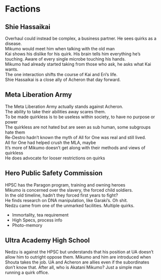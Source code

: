 # Factions
## Shie Hassaikai
Overhaul could instead be complex, a business partner. He sees quirks as a disease.  
Mikumo would meet him when talking with the old man  
Kai shows his dislike for his quirk. His brain tells him everything he’s touching. Aware of every single microbe touching his hands.  
Mikumo had already started taking from those who ask, he asks what Kai wants.  
The one interaction shifts the course of Kai and Eri’s life.  
Shie Hassaikai is a close ally of Acheron that day forward.  

## Meta Liberation Army
The Meta Liberation Army actually stands against Acheron.  
The ability to take their abilities away scares them.   
To be made quirkless is to be useless within society, to have no purpose or power  
The quirkless are not hated but are seen as sub human, some subgroups hate them  
Re-Destro hadn’t known the myth of All for One was real and still lived.   
All for One had helped crush the MLA, maybe  
It’s more of Mikumo doesn’t get along with their methods and views of quirkless  
He does advocate for looser restrictions on quirks  

## Hero Public Safety Commission
HPSC has the Paragon program, training and owning heroes  
Mikumo is concerned over the slavery, the forced child soldiers.  
In the old timeline, hadn’t they forced first years to fight?  
He finds research on DNA manipulation, like Garaki’s. Oh shit.  
Nedzu came from one of the unmarked facilities. Multiple quirks.  
- Immortality, tea requirement  
- High Specs, process info  
- Photo-memory  

## Ultra Academy High School
Nedzu is against the HPSC but understands that his position at UA doesn’t allow him to outright oppose them.
Mikumo and him are introduced when Shouta takes the job.
UA and Acheron are allies even if the subordinates don’t know that.
After all, who is Akatani Mikumo? Just a simple man running a quirk office.

